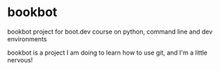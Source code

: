 # bookbot
bookbot project for boot.dev course on python, command line and dev environments

bookbot is a project I am doing to learn how to use git, and I'm a little nervous!